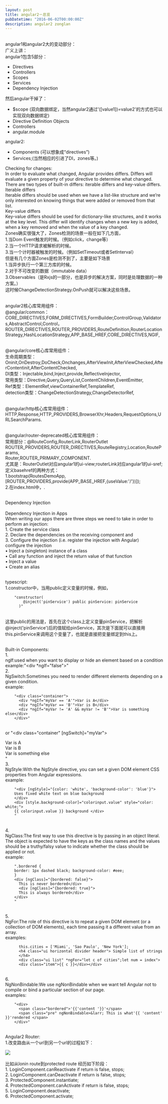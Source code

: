 ```yaml
---
layout: post
title: angular2－总览
pubDatetime: "2016-06-02T00:00:00Z"
description: angular2 zonglan
---
```


<br>angular1和angular2大的变动部分：
<br>广义上讲：
<br>angular1包含5部分：

<ul>
 <li>Directives</li>
 <li>Controllers</li>
 <li>Scopes</li>
 <li>Services</li>
 <li>Dependency Injection</li>
</ul>

然后angular干掉了：

<ul>
 <li>$scope (双向数据绑定，当然angular2通过'([value1])=value2'的方式也可以实现双向数据绑定)</li>
 <li>Directive Definition Objects</li>
 <li>Controllers</li>
 <li>angular.module</li>
</ul>
angular2:
<ul>
 <li>Components (可以想象成“directives”)</li>
 <li>Services;(当然相应的引进了DI，zones等。)</li>
</ul>

Checking for changes:
<br>In order to evaluate what changed, Angular provides differs. Differs will evaluate a given property of your directive to determine what changed.
<br>There are two types of built-in differs: iterable differs and key-value differs.
<br>Iterable differs
<br>Iterable differs should be used when we have a list-like structure and we’re only interested on knowing things that were added or removed from that list.
<br>Key-value differs
<br>Key-value differs should be used for dictionary-like structures, and it works at the key level. This differ will identify changes when a new key is added, when a key removed and when the value of a key changed.
<br>Zones确实很强大了，Zones检测的场景一般在如下几方面，
<br>1.当Dom Event触发的时候。（例如click，change等）
<br>2.当一个HTTP请求被解析的时候。
<br>3.当一个计时器被触发的时候。（例如SetTimeout或者SetInterval）
<br>但是有几个方面Zones是检测不到了，主要是如下场景
<br>1.当异步执行一个第三方库的时候。
<br>2.对于不可改变的数据（immutable data）
<br>3.Observables（是Rxjs的一部分，也是异步的解决方案，同时是处理数据的一种方案。）
<br>这时候ChangeDetectionStrategy.OnPush就可以解决这些场景。

<br>angular2核心库常用组件：
<br>@angular/common：<br>CORE_DIRECTIVES,FORM_DIRECTIVES,FormBuilder,ControlGroup,Validators,AbstractControl,Control，
ROUTER_DIRECTIVES,ROUTER_PROVIDERS,RouteDefinition,RouterLocationStrategy,HashLocationStrategy,APP_BASE_HREF,CORE_DIRECTIVES,NGIF,

<br>@angular/core核心库常用组件：
<br>生命周期类型：<br>Oninit,OnDestroy,DoCheck,Onchanges,AfterViewInit,AfterViewChecked,AfterContentinit,AfterContentChecked,
<br>DI类型：Injectable,bind,Inject,provide,ReflectiveInjector,
<br>常用类型：Directive,Query,QueryList,ContentChildren,EventEmitter,
<br>Ref类型：ElementRef,viewContainerRef,TemplateRef,
<br>detection类型：ChangeDetectionStrategy,ChangeDetectorRef,

<br>@angular/http核心库常用组件：
<br>HTTP,Response,HTTP_PROVIDERS,BrowserXhr,Headers,RequestOptions,URLSearchParams.

<br>@angular/router-deprecated核心库常用组件：
<br>常用部分：@RouteConfig,RouterLink,RouterOutlet
<br>ROUTER_PROVIDERS,ROUTER_DIRECTIVES,RouteRegistry,Location,RouteParams,
<br>Router,ROUTER_PRIMARY_COMPONENT.
<br>尤其是：RouterOutlet对应angular1的ui-view;routerLink对应angular1的ui-sref;
<br>定义basehref的两种方式：
<br>1.bootstrap(RoutesDemoApp,[ROUTER_PROVIDERS,provide(APP_BASE_HREF,{useValue:'/'})]);
<br>2.在index.html中，<base href="/">.

<br>Dependency Injection
<br><br>Dependency Injection in Apps
<br>When writing our apps there are three steps we need to take in order to perform an injection:
<br>1. Create the service class
<br>2. Declare the dependencies on the receiving component and
<br>3. Configure the injection (i.e. register the injection with Angular)
<br>configure the injection
<br>• Inject a (singleton) instance of a class
<br>• Call any function and inject the return value of that function
<br>• Inject a value
<br>• Create an alias

<br>typescript:
<br>1.constructor中，当用public定义变量的时候，例如，

        "constructor(
            @inject('pinService') public pinService: pinService
          )"

<br>这里public的用法是，首先在这个class上定义变量pinService，把解析@inject('pinService')后的值赋给pinService，其次是下面就可以直接用this.pinService来调用这个变量了，也就是直接把变量绑定到this上。

<br>Built-in Components:
<br>1.
<br>ngIf:used when you want to display or hide an element based on a condition
<br>example:"<div \*ngIf="false"></div>"
<br>2.
<br>NgSwitch:Sometimes you need to render different elements depending on a given condition.
<br>example:

        "<div class="container">
          <div *ngIf="myVar == 'A'">Var is A</div>
          <div *ngIf="myVar == 'B'">Var is B</div>
          <div *ngIf="myVar != 'A' && myVar != 'B'">Var is something else</div>
        </div>"

<br>or
"<div class="container" [ngSwitch]="myVar">

<div *ngSwitchWhen="'A'">Var is A</div>
<div *ngSwitchWhen="'B'">Var is B</div>
<div \*ngSwitchDefault>Var is something else</div>
</div>
"
<br>3.
<br>NgStyle:With the NgStyle directive, you can set a given DOM element CSS properties from Angular expressions.
<br>example:

        "<div [ngStyle]="{color: 'white', 'background-color': 'blue'}">
        Uses fixed white text on blue background
        </div>
        <div [style.background-color]="colorinput.value" style="color: white;">
        {{ colorinput.value }} background </div>
        "

<br>4.
<br>NgClass:The first way to use this directive is by passing in an object literal. The object is expected to have the keys as the class names and the values should be a truthy/falsy value to indicate whether the class should be applied or not.
<br>example:

        ".bordered {
        border: 1px dashed black; background-color: #eee;
        }
        <div [ngClass]="{bordered: false}">
          This is never bordered</div>
          <div [ngClass]="{bordered: true}">
          This is always bordered</div>
        </div>
        "

<br>5.
<br>NgFor:The role of this directive is to repeat a given DOM element (or a collection of DOM elements), each time passing it a different value from an array.
<br>examples:

          this.cities = ['Miami', 'Sao Paulo', 'New York'];
          <h4 class="ui horizontal divider header"> Simple list of strings
          </h4>
          <div class="ui list" *ngFor="let c of cities";let num = index">
          <div class="item">{{ c }}</div></div>

<br>6.
<br>NgNonBindable:We use ngNonBindable when we want tell Angular not to compile or bind a particular section of our page.
<br>examples:

        "<div>
          <span class="bordered">'{{'content '}}'</span>
          <span class="pre" ngNonBindable>&larr; This is what'{{ 'content' }}'rendered </span>
        </div>"

<br> Angular2 Router:
<br>1.改变路由从一个url到另一个url的过程如下：

<div class="router-image"><img src="../../../img/router-change.jpeg"></div>
<br>比如从lonin route到protected route 经历如下阶段：
<br>1. LoginComponent.canReactivate if return is false, stops;
<br>2. LoginComponent.canDeactivate if return is false, stops;
<br>3. ProtectedComponent.instantiate;
<br>4. ProtectedComponent.canActivate if return is false, stops;
<br>5. LoginComponent.deactivate;
<br>6. ProtectedComponent.activate;

